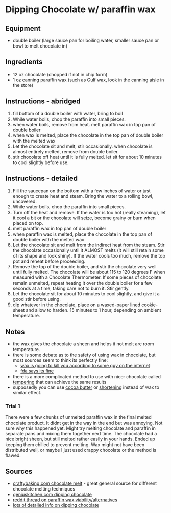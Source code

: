 # Dipping Chocolate w/ paraffin wax


## Equipment
* double boiler (large sauce pan for boiling water, smaller sauce pan or bowl to melt chocolate in)


## Ingredients
* 12 oz chocolate (chopped if not in chip form)
* 1 oz canning paraffin wax (such as Gulf wax, look in the canning aisle in the store)


## Instructions - abridged
1. fill bottom of a double boiler with water, bring to boil
2. While water boils, chop the paraffin into small pieces.
3. when water boils, remove from heat. melt paraffin wax in top pan of double boiler
4. when wax is melted, place the chocolate in the top pan of double boiler with the melted wax
5. Let the chocolate sit and melt, stir occasionally. when chocolate is almost entirely melted, remove from double boiler.
6. stir chocolate off heat until it is fully melted. let sit for about 10 minutes to cool slightly before use.

## Instructions - detailed
1. Fill the saucepan on the bottom with a few inches of water or just enough to create heat and steam. Bring the water to a rolling bowl, uncovered.
2. While water boils, chop the paraffin into small pieces.
3. Turn off the heat and remove. If the water is too hot (really steaming), let it cool a bit or the chocolate will seize, become grainy or burn when placed on top.
4. melt paraffin wax in top pan of double boiler
5. when paraffin wax is melted, place the chocolate in the top pan of double boiler with the melted wax
6. Let the chocolate sit and melt from the indirect heat from the steam. Stir the chocolate occasionally until it ALMOST melts (it will still retain some of its shape and look shiny). If the water cools too much, remove the top pot and reheat before proceeding.
7. Remove the top of the double boiler, and stir the chocolate very well until fully melted. The chocolate will be about 115 to 120 degrees F when measured with a Chocolate Thermometer. If some pieces of chocolate remain unmelted, repeat heating it over the double boiler for a few seconds at a time, taking care not to burn it. Stir gently.
8. Let the chocolate sit for about 10 minutes to cool slightly, and give it a good stir before using.
9. dip whatever in the chocolate, place on a waxed-paper lined cookie-sheet and allow to harden. 15 minutes to 1 hour, depending on ambient temperature.


## Notes
* the wax gives the chocolate a sheen and helps it not melt are room temperature.
* there is some debate as to the safety of using wax in chocolate, but most sources seem to think its perfectly fine:
  * [wax is going to kill you according to some guy on the internet](http://www.ochef.com/674.htm)
  * [fda says its fine](https://www.accessdata.fda.gov/scripts/cdrh/cfdocs/cfcfr/CFRSearch.cfm?fr=175.250)
* there is a more complicated method to use with nicer chocolate called [tempering](https://blog.kingarthurflour.com/2014/01/31/a-basic-guide-to-tempering-chocolate/) that can achieve the same results
* supposedly you can use [cocoa butter](http://www.chefeddy.com/2010/03/temper-or-pre-crystallize-chocolate-using-cocoa-butter/) or [shortening](http://www.geniuskitchen.com/recipe/perfect-dipping-chocolate-199367) instead of wax to similar effect.

### Trial 1
There were a few chunks of unmelted paraffin wax in the final melted chocolate product. It didnt get in the way in the end but was annoying. Not sure why this happened yet. Might try melting chocolate and paraffin in separate pans and mixing them together next time. The chocolate had a nice bright sheen, but still melted rather easily in your hands. Ended up keeping them chilled to prevent melting. Wax might not have been distributed well, or maybe I just used crappy chocolate or the method is flawed.


## Sources
* [craftybaking.com chocolate melt](https://www.craftybaking.com/howto/chocolate-melt) - great general source for different chocolate melting techniques
* [geniuskitchen.com dipping chocolate](http://www.geniuskitchen.com/recipe/the-best-dipping-coating-chocolate-ever-282722)
* [reddit thread on paraffin wax viability/alternatives](https://www.reddit.com/r/Cooking/comments/3w828j/candy_coating_for_the_lazy_xpost_from_raskculinary/)
* [lots of detailed info on dipping chocolate](https://www.lovefromtheoven.com/melting-chocolate-to-make-cake-pops-chocolate-pretzels-chocolate-covered-marshmallows-and-more/)

